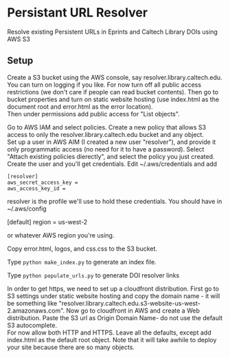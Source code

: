 # Persistant URL Resolver

Resolve existing Persistent URLs in Eprints and Caltech Library DOIs using AWS
S3

## Setup

Create a S3 bucket using the AWS console, say resolver.library.caltech.edu.
You can turn on logging if you like.  For now turn off all public access
restrictions (we don't care if people can read bucket contents).  Then go to
bucket properties and turn on static website hosting (use index.html as the
document root and error.html as the error location).  
Then under permissions add public access for "List objects".

Go to AWS IAM and select policies.  Create a new policy that allows S3 access
to only the resolver.library.caltech.edu bucket and any object.  
Set up a user in AWS AIM (I created a new user "resolver"), and provide it only
programmatic access (no need for it to have a password).  Select "Attach
existing policies dierectly", and select the policy you just created. Create
the user and you'll get credentials.  Edit ~/.aws/credentials and add

    [resolver]   
    aws_secret_access_key = 
    aws_access_key_id =   

resolver is the profile we'll use to hold these credentials.  You should have
in ~/.aws/config

[default]
region = us-west-2

or whatever AWS region you're using.  

Copy error.html, logos, and css.css to the S3 bucket.

Type `python make_index.py` to generate an index file.

Type `python populate_urls.py` to generate DOI resolver links

In order to get https, we need to set up a cloudfront distribution.  First go
to S3 settings under static website hosting and copy the domain name - it will
be something like
"resolver.library.caltech.edu.s3-website-us-west-2.amazonaws.com".
Now go to cloudfront in AWS and create a Web distribution.
Paste the S3 url as Origin Domain Name- do not use the default S3 autocomplete.  
For now allow both HTTP and HTTPS.  Leave all the
defaults, except add index.html as the default root object.
Note that it will take awhile to deploy your site because there are so many objects. 

